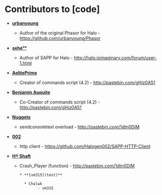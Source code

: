 Contributors to [code]
============================================

* **[urbanyoung](https://github.com/urbanyoung)**

  * Author of the original Phasor for Halo
        - https://github.com/urbanyoung/Phasor

* **[sehé°°](http://halo.isimaginary.com/forum/user-1.html)**

  * Author of SAPP for Halo
        - http://halo.isimaginary.com/forum/user-1.html

* **[AelitePrime](http://phasor.proboards.com/user/37)**

  * Creator of commands script (4.2)
        - http://pastebin.com/gHiz0A51

* **[Benjamin Auquite](https://github.com/th3w1zard1)**

  * Co-Creator of commands script (4.2)
        - http://pastebin.com/gHiz0A51

* **[Nuggets](http://phasor.proboards.com/user/36)**

  * sendconsoletext overload
        - http://pastebin.com/1dtn0DiM

* **[002](https://github.com/Halogen002)**

  * http client
        - https://github.com/Halogen002/SAPP-HTTP-Client

* **[H® Shaft](http://pastebin.com/u/HR_Shaft)**

  * Crash_Player (function)
        - http://pastebin.com/1dtn0DiM

        * **[vm315](test)**

          * Chalwk
                - vm315

